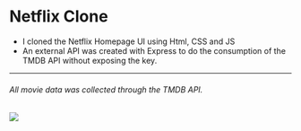 # Netflix Clone

- I cloned the Netflix Homepage UI using Html, CSS and JS
- An external API was created with Express to do the consumption of the TMDB API without exposing the key.

------------


###### All movie data was collected through the TMDB API.
[![](https://www.themoviedb.org/assets/2/v4/logos/v2/blue_long_1-8ba2ac31f354005783fab473602c34c3f4fd207150182061e425d366e4f34596.svg)](http://https://developers.themoviedb.org/3/getting-started/introduction)

